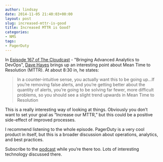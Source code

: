 ```yaml
---
author: lindsay
date: 2014-11-05 21:40:03+00:00
layout: post
slug: increased-mttr-is-good
title: Increased MTTR is Good?
categories:
- NMS
tags:
- PagerDuty
---
```


In [Episode 167 of The Cloudcast](http://www.thecloudcast.net/2014/10/the-cloudcast-167-bringing-advanced.html) - "Bringing Advanced Analytics to DevOps", [Dave Hayes](https://twitter.com/eurica) brings up an interesting point about Mean Time to Resolution (MTTR). At about 8:30 in, he states:

> In a counter-intuitive sense, you actually want this to be going up…If you’re removing false alerts, and you’re getting better about the quantity of alerts, you’re going to be solving far fewer, more difficult problems, so you should see a slight trend upwards in Mean Time to Resolution

This is a really interesting way of looking at things. Obviously you don’t want to set your goal as “Increase our MTTR,” but this could be a positive side-effect of improved processes.

I recommend listening to the whole episode. PagerDuty is a very cool product in itself, but this is a broader discussion about operations, analytics, and best practices.

Subscribe to the [podcast](http://www.thecloudcast.net/) while you’re there too. Lots of interesting technology discussed there.
